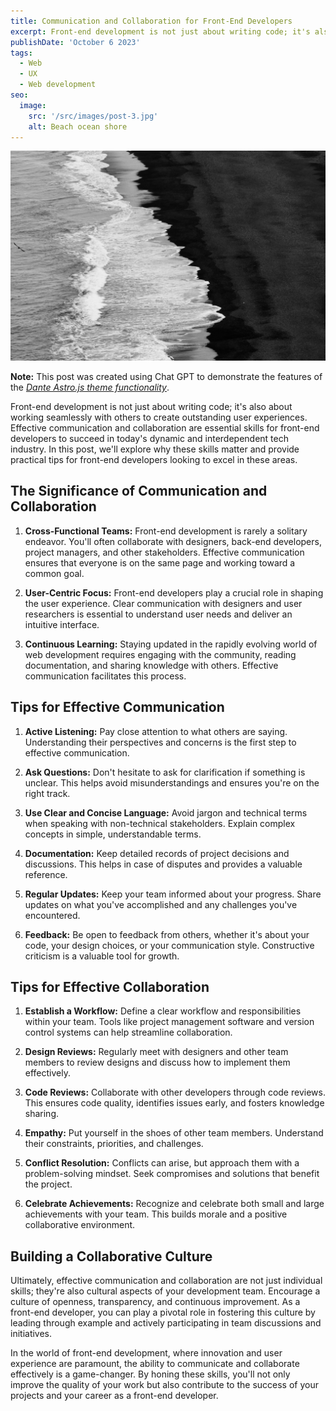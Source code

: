 ```yaml
---
title: Communication and Collaboration for Front-End Developers
excerpt: Front-end development is not just about writing code; it's also about working seamlessly with others to create outstanding user experiences.
publishDate: 'October 6 2023'
tags:
  - Web
  - UX
  - Web development
seo:
  image:
    src: '/src/images/post-3.jpg'
    alt: Beach ocean shore
---
```


![Beach ocean shore](/src/images/post-3.jpg)

**Note:** This post was created using Chat GPT to demonstrate the features of the _[Dante Astro.js theme functionality](https://justgoodui.com/astro-themes/dante/)_.

Front-end development is not just about writing code; it's also about working seamlessly with others to create outstanding user experiences. Effective communication and collaboration are essential skills for front-end developers to succeed in today's dynamic and interdependent tech industry. In this post, we'll explore why these skills matter and provide practical tips for front-end developers looking to excel in these areas.

## The Significance of Communication and Collaboration

1. **Cross-Functional Teams:** Front-end development is rarely a solitary endeavor. You'll often collaborate with designers, back-end developers, project managers, and other stakeholders. Effective communication ensures that everyone is on the same page and working toward a common goal.

2. **User-Centric Focus:** Front-end developers play a crucial role in shaping the user experience. Clear communication with designers and user researchers is essential to understand user needs and deliver an intuitive interface.

3. **Continuous Learning:** Staying updated in the rapidly evolving world of web development requires engaging with the community, reading documentation, and sharing knowledge with others. Effective communication facilitates this process.

## Tips for Effective Communication

1. **Active Listening:** Pay close attention to what others are saying. Understanding their perspectives and concerns is the first step to effective communication.

2. **Ask Questions:** Don't hesitate to ask for clarification if something is unclear. This helps avoid misunderstandings and ensures you're on the right track.

3. **Use Clear and Concise Language:** Avoid jargon and technical terms when speaking with non-technical stakeholders. Explain complex concepts in simple, understandable terms.

4. **Documentation:** Keep detailed records of project decisions and discussions. This helps in case of disputes and provides a valuable reference.

5. **Regular Updates:** Keep your team informed about your progress. Share updates on what you've accomplished and any challenges you've encountered.

6. **Feedback:** Be open to feedback from others, whether it's about your code, your design choices, or your communication style. Constructive criticism is a valuable tool for growth.

## Tips for Effective Collaboration

1. **Establish a Workflow:** Define a clear workflow and responsibilities within your team. Tools like project management software and version control systems can help streamline collaboration.

2. **Design Reviews:** Regularly meet with designers and other team members to review designs and discuss how to implement them effectively.

3. **Code Reviews:** Collaborate with other developers through code reviews. This ensures code quality, identifies issues early, and fosters knowledge sharing.

4. **Empathy:** Put yourself in the shoes of other team members. Understand their constraints, priorities, and challenges.

5. **Conflict Resolution:** Conflicts can arise, but approach them with a problem-solving mindset. Seek compromises and solutions that benefit the project.

6. **Celebrate Achievements:** Recognize and celebrate both small and large achievements with your team. This builds morale and a positive collaborative environment.

## Building a Collaborative Culture

Ultimately, effective communication and collaboration are not just individual skills; they're also cultural aspects of your development team. Encourage a culture of openness, transparency, and continuous improvement. As a front-end developer, you can play a pivotal role in fostering this culture by leading through example and actively participating in team discussions and initiatives.

In the world of front-end development, where innovation and user experience are paramount, the ability to communicate and collaborate effectively is a game-changer. By honing these skills, you'll not only improve the quality of your work but also contribute to the success of your projects and your career as a front-end developer.

